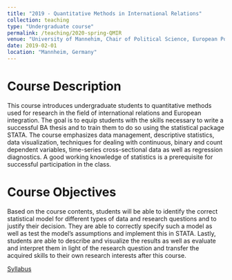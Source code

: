 ```yaml
---
title: "2019 - Quantitative Methods in International Relations"
collection: teaching
type: "Undergraduate course"
permalink: /teaching/2020-spring-QMIR
venue: "University of Mannehim, Chair of Political Science, European Politics"
date: 2019-02-01
location: "Mannheim, Germany"
---
```



Course Description
======
This course introduces undergraduate students to quantitative methods used for research in the
field of international relations and European integration. The goal is to equip students with the
skills necessary to write a successful BA thesis and to train them to do so using the statistical
package STATA. The course emphasizes data management, descriptive statistics, data visualization,
 techniques for dealing with continuous, binary and count dependent variables, time-series
cross-sectional data as well as regression diagnostics. A good working knowledge of statistics is a
prerequisite for successful participation in the class.


Course Objectives
======
Based on the course contents, students will be able to identify the correct statistical model for
different types of data and research questions and to justify their decision. They are able to correctly
specify such a model as well as test the model’s assumptions and implement this in STATA. Lastly,
students are able to describe and visualize the results as well as evaluate and interpret them in
light of the research question and transfer the acquired skills to their own research interests after
this course.


[Syllabus](http://d-wey.github.io/files/Syllabus_QMIR_2019.pdf)

